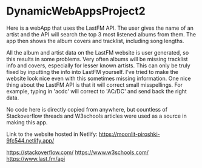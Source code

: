 # DynamicWebAppsProject2
Here is a webApp that uses the LastFM API. The user gives the name of an artist and the API will search the top 3 most listened albums from them. The app then shows the album covers and tracklist, including song lengths.

All the album and artist data on the LastFM website is user generated, so this results in some problems. Very often albums will be missing tracklist info and covers, especially for lesser known artists. This can only be truly fixed by inputting the info into LastFM yourself. I've tried to make the website look nice even with this sometimes missing information.
One nice thing about the LastFM API is that it will correct small misspellings. For example, typing in 'acdc' will correct to 'AC/DC' and send back the right data.

No code here is directly copied from anywhere, but countless of Stackoverflow threads and W3schools articles were used as a source in making this app.

Link to the website hosted in Netlify: https://moonlit-piroshki-9fc544.netlify.app/

https://stackoverflow.com/
https://www.w3schools.com/
https://www.last.fm/api
